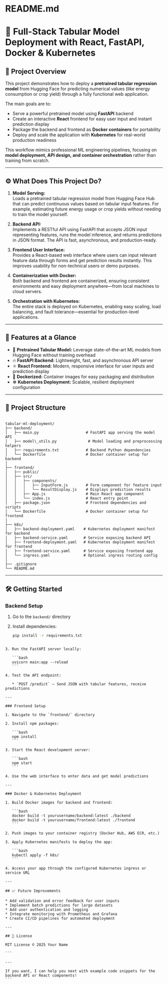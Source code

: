 
# README.md


# 🚀 Full-Stack Tabular Model Deployment with React, FastAPI, Docker & Kubernetes

## 🎯 Project Overview

This project demonstrates how to deploy a **pretrained tabular regression model** from Hugging Face for predicting numerical values (like energy consumption or crop yield) through a fully functional web application.

The main goals are to:

- Serve a powerful pretrained model using **FastAPI** backend  
- Create an interactive **React** frontend for easy user input and instant prediction display  
- Package the backend and frontend as **Docker containers** for portability  
- Deploy and scale the application with **Kubernetes** for real-world production readiness  

This workflow mimics professional ML engineering pipelines, focusing on **model deployment, API design, and container orchestration** rather than training from scratch.

---

## ⚙️ What Does This Project Do?

1. **Model Serving:**  
   Loads a pretrained tabular regression model from Hugging Face Hub that can predict continuous values based on tabular input features. For example, estimating future energy usage or crop yields without needing to train the model yourself.

2. **Backend API:**  
   Implements a RESTful API using FastAPI that accepts JSON input representing features, runs the model inference, and returns predictions in JSON format. The API is fast, asynchronous, and production-ready.

3. **Frontend User Interface:**  
   Provides a React-based web interface where users can input relevant feature data through forms and get prediction results instantly. This improves usability for non-technical users or demo purposes.

4. **Containerization with Docker:**  
   Both backend and frontend are containerized, ensuring consistent environments and easy deployment anywhere—from local machines to cloud servers.

5. **Orchestration with Kubernetes:**  
   The entire stack is deployed on Kubernetes, enabling easy scaling, load balancing, and fault tolerance—essential for production-level applications.

---

## 🚀 Features at a Glance

- 🤖 **Pretrained Tabular Model:** Leverage state-of-the-art ML models from Hugging Face without training overhead  
- 🔥 **FastAPI Backend:** Lightweight, fast, and asynchronous API server  
- ⚛️ **React Frontend:** Modern, responsive interface for user inputs and prediction display  
- 🐳 **Dockerized:** Container images for easy packaging and distribution  
- ☸️ **Kubernetes Deployment:** Scalable, resilient deployment configuration  

---

## 📁 Project Structure

```

tabular-ml-deployment/
├── backend/
│   ├── main.py                     # FastAPI app serving the model API
│   ├── model\_utils.py              # Model loading and preprocessing helpers
│   ├── requirements.txt            # Backend Python dependencies
│   └── Dockerfile                  # Docker container setup for backend
│
├── frontend/
│   ├── public/
│   ├── src/
│   │   ├── components/
│   │   │   ├── InputForm.js        # Form component for feature input
│   │   │   └── ResultDisplay.js    # Displays prediction results
│   │   ├── App.js                  # Main React app component
│   │   └── index.js                # React entry point
│   ├── package.json                # Frontend dependencies and scripts
│   └── Dockerfile                  # Docker container setup for frontend
│
├── k8s/
│   ├── backend-deployment.yaml    # Kubernetes deployment manifest for backend
│   ├── backend-service.yaml       # Service exposing backend API
│   ├── frontend-deployment.yaml   # Kubernetes deployment manifest for frontend
│   ├── frontend-service.yaml      # Service exposing frontend app
│   └── ingress.yaml               # Optional ingress routing config
│
├── .gitignore
└── README.md

````

---

## 🛠️ Getting Started

### Backend Setup

1. Go to the `backend/` directory  
2. Install dependencies:

   ```bash
   pip install -r requirements.txt
````

3. Run the FastAPI server locally:

   ```bash
   uvicorn main:app --reload
   ```

4. Test the API endpoint:

   * `POST /predict` — Send JSON with tabular features, receive predictions

---

### Frontend Setup

1. Navigate to the `frontend/` directory

2. Install npm packages:

   ```bash
   npm install
   ```

3. Start the React development server:

   ```bash
   npm start
   ```

4. Use the web interface to enter data and get model predictions

---

### Docker & Kubernetes Deployment

1. Build Docker images for backend and frontend:

   ```bash
   docker build -t yourusername/backend:latest ./backend
   docker build -t yourusername/frontend:latest ./frontend
   ```

2. Push images to your container registry (Docker Hub, AWS ECR, etc.)

3. Apply Kubernetes manifests to deploy the app:

   ```bash
   kubectl apply -f k8s/
   ```

4. Access your app through the configured Kubernetes ingress or service URL

---

## 📈 Future Improvements

* Add validation and error feedback for user inputs
* Implement batch predictions for large datasets
* Add user authentication and logging
* Integrate monitoring with Prometheus and Grafana
* Create CI/CD pipelines for automated deployment

---

## 📄 License

MIT License © 2025 Your Name

```

---

If you want, I can help you next with example code snippets for the backend API or React components!
```
